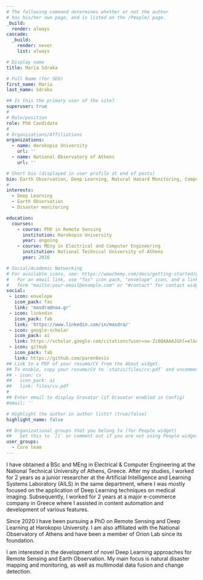 ```yaml
---
# The following command determines whether or not the author
# has his/her own page, and is listed on the /People/ page.
_build:
  render: always
cascade:
  _build:
    render: never
    list: always

# Display name
title: Maria Sdraka

# Full Name (for SEO)
first_name: Maria 
last_name: Sdraka

## Is this the primary user of the site?
superuser: true
#
# Role/position
role: PhD Candidate
#
# Organizations/Affiliations
organizations:
  - name: Harokopio University
    url: ''
  - name: National Observatory of Athens
    url: ''

# Short bio (displayed in user profile at end of posts)
bio: Earth Observation, Deep Learning, Natural Hazard Monitoring, Computer Vision
#
interests:
  - Deep Learning
  - Earth Observation
  - Disaster monitoring

education:
  courses:
    - course: PhD in Remote Sensing
      institution: Harokopio University
      year: ongoing
    - course: MEng in Electrical and Computer Engineering
      institution: National Technical University of Athens
      year: 2016

# Social/Academic Networking
# For available icons, see: https://wowchemy.com/docs/getting-started/page-builder/#icons
#   For an email link, use "fas" icon pack, "envelope" icon, and a link in the
#   form "mailto:your-email@example.com" or "#contact" for contact widget.
social:
 - icon: envelope
   icon_pack: fas
   link: 'masdra@noa.gr'
 - icon: linkedin
   icon_pack: fab
   link: 'https://www.linkedin.com/in/masdra/'
 - icon: google-scholar
   icon_pack: ai
   link: https://scholar.google.com/citations?user=xw-Zz8QAAAAJ&hl=el&oi=ao
 - icon: github
   icon_pack: fab
   link: https://github.com/paren8esis
## Link to a PDF of your resume/CV from the About widget.
## To enable, copy your resume/CV to `static/files/cv.pdf` and uncomment the lines below.
## - icon: cv
##   icon_pack: ai
##   link: files/cv.pdf
#
## Enter email to display Gravatar (if Gravatar enabled in Config)
#email: ''

# Highlight the author in author lists? (true/false)
highlight_name: false

## Organizational groups that you belong to (for People widget)
##   Set this to `[]` or comment out if you are not using People widget.
user_groups:
  - Core team
---
```


I have obtained a BSc and MEng in Electrical & Computer Engineering at the National Technical University of Athens, Greece. After my studies, I worked for 2 years as a junior researcher at the Artificial Intelligence and Learning Systems Laboratory (AILS) in the same department, where I was mostly focused on the application of Deep Learning techniques on medical imaging. Subsequently, I worked for 2 years at a major e-commerce company in Greece where I assisted in content automation and development of various features. 

Since 2020 I have been pursuing a PhD on Remote Sensing and Deep Learning at Harokopio University. I am also affiliated with the National Observatory of Athens and have been a member of Orion Lab since its foundation.

I am interested in the development of novel Deep Learning approaches for Remote Sensing and Earth Observation. My main focus is natural disaster mapping and monitoring, as well as multimodal data fusion and change detection.
